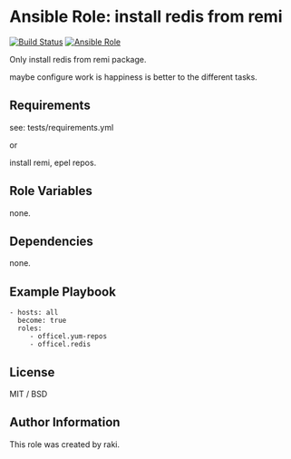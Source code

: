 Ansible Role: install redis from remi
=========

[![Build Status](https://travis-ci.org/officel/ansible-role-redis.svg?branch=master)](https://travis-ci.org/officel/ansible-role-redis)
[![Ansible Role](https://img.shields.io/badge/galaxy-officel.redis-blue.svg?maxAge=2592000)](https://galaxy.ansible.com/officel/redis/)

Only install redis from remi package.

maybe configure work is happiness is better to the different tasks.

Requirements
------------

see: tests/requirements.yml

or 

install remi, epel repos.

Role Variables
--------------

none.

Dependencies
------------

none.

Example Playbook
----------------

    - hosts: all
      become: true
      roles:
         - officel.yum-repos
         - officel.redis

License
-------

MIT / BSD


Author Information
------------------

This role was created by raki.
